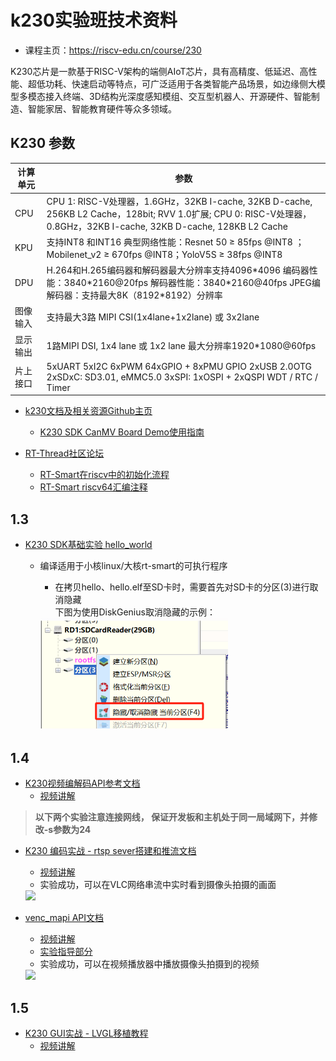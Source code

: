 # k230实验班技术资料

- 课程主页：https://riscv-edu.cn/course/230

K230芯片是一款基于RISC-V架构的端侧AIoT芯片，具有高精度、低延迟、高性能、超低功耗、快速启动等特点，可广泛适用于各类智能产品场景，如边缘侧大模型多模态接入终端、3D结构光深度感知模组、交互型机器人、开源硬件、智能制造、智能家居、智能教育硬件等众多领域。

## K230 参数

| 计算单元 | 参数 |
|--------------- | --------------- |
| CPU  | CPU 1: RISC-V处理器，1.6GHz，32KB I-cache, 32KB D-cache, 256KB L2 Cache，128bit; RVV 1.0扩展; CPU 0: RISC-V处理器，0.8GHz，32KB I-cache, 32KB D-cache, 128KB L2 Cache  |
| KPU  | 支持INT8 和INT16 典型网络性能：Resnet 50 ≥ 85fps @INT8 ；Mobilenet_v2 ≥ 670fps @INT8；YoloV5S ≥ 38fps @INT8 |
| DPU  | H.264和H.265编码器和解码器最大分辨率支持4096\*4096 编码器性能：3840\*2160@20fps 解码器性能：3840\*2160@40fps JPEG编解码器：支持最大8K（8192\*8192）分辨率 |
| 图像输入 | 支持最大3路 MIPI CSI(1x4lane+1x2lane) 或 3x2lane   |
| 显示输出 | 1路MIPI DSI, 1x4 lane 或 1x2 lane 最大分辨率1920*1080@60fps  |
| 片上接口 | 5xUART 5xI2C 6xPWM 64xGPIO + 8xPMU GPIO 2xUSB 2.0OTG 2xSDxC: SD3.01, eMMC5.0 3xSPI: 1xOSPI + 2xQSPI WDT / RTC / Timer|

- [k230文档及相关资源Github主页](https://github.com/kendryte/k230_docs)
    - [K230 SDK CanMV Board Demo使用指南](https://github.com/kendryte/k230_docs/blob/main/zh/01_software/board/examples/K230_SDK_CanMV_Board_Demo%E4%BD%BF%E7%94%A8%E6%8C%87%E5%8D%97.md)

- [RT-Thread社区论坛](https://club.rt-thread.org/index.html)
    - [RT-Smart在riscv中的初始化流程](https://club.rt-thread.org/ask/article/c994a22a0cf2bb76.html)
    - [RT-Smart riscv64汇编注释](https://club.rt-thread.org/ask/article/cb935a6d9794d770.html)

## 1.3

- [K230 SDK基础实验 hello_world](https://github.com/kendryte/k230_docs/blob/main/zh/02_applications/tutorials/K230_%E5%AE%9E%E6%88%98%E5%9F%BA%E7%A1%80%E7%AF%87_hello_world.md)
    - 编译适用于小核linux/大核rt-smart的可执行程序
        - 在拷贝hello、hello.elf至SD卡时，需要首先对SD卡的分区(3)进行取消隐藏\
        下图为使用DiskGenius取消隐藏的示例：

        <img src="./show_hidden.png" width="300">

## 1.4

- [K230视频编解码API参考文档](https://github.com/kendryte/k230_docs/blob/main/zh/01_software/board/mpp/K230_%E8%A7%86%E9%A2%91%E7%BC%96%E8%A7%A3%E7%A0%81_API%E5%8F%82%E8%80%83.md)
    - [视频讲解](https://riscv-edu.cn/course/230/replay/6374)

> **以下两个实验注意连接网线， 保证开发板和主机处于同一局域网下，并修改-s参数为24**
- [K230 编码实战 - rtsp sever搭建和推流文档](https://github.com/kendryte/k230_docs/blob/main/zh/01_software/board/examples/K230_SDK_CanMV_Board_Demo%E4%BD%BF%E7%94%A8%E6%8C%87%E5%8D%97.md#212-rtsp%E6%8E%A8%E6%B5%81demo)
    - [视频讲解](https://riscv-edu.cn/course/230/replay/6375)
    - 实验成功，可以在VLC网络串流中实时看到摄像头拍摄的画面

    <img src="https://github.com/riscvedu/K230/assets/53103747/301931e8-075d-4d4f-8cef-7bf8726a7dd4" width="300">

- [venc_mapi API文档](docs/venc_mapi.md)
    - [视频讲解](https://riscv-edu.cn/course/230/replay/6376)
    - [实验指导部分](https://github.com/kendryte/k230_docs/blob/main/zh/01_software/board/examples/K230_SDK_CanMV_Board_Demo%E4%BD%BF%E7%94%A8%E6%8C%87%E5%8D%97.md#22-venc_demo)
    - 实验成功，可以在视频播放器中播放摄像头拍摄到的视频

    <img src="https://github.com/riscvedu/K230/assets/53103747/ad66e74a-93b3-46c7-b32e-67cbcbf3a3e9" width="300">


## 1.5
- [K230 GUI实战 - LVGL移植教程](https://github.com/kendryte/k230_docs/blob/main/zh/02_applications/tutorials/K230_GUI%E5%AE%9E%E6%88%98_LVGL%E7%A7%BB%E6%A4%8D%E6%95%99%E7%A8%8B.md)
    - [视频讲解](https://riscv-edu.cn/course/230/replay/6381)
